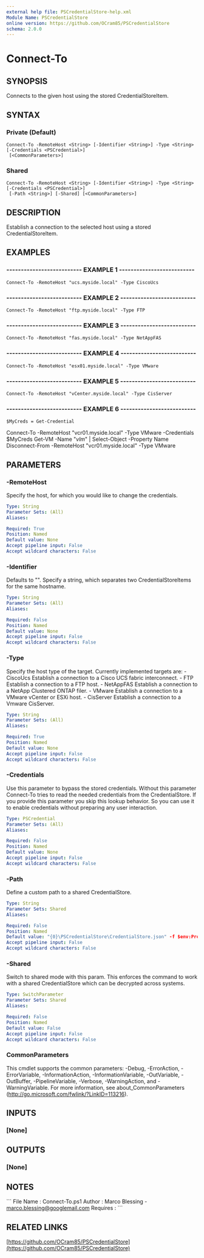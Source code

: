 ```yaml
---
external help file: PSCredentialStore-help.xml
Module Name: PSCredentialStore
online version: https://github.com/OCram85/PSCredentialStore
schema: 2.0.0
---
```


# Connect-To

## SYNOPSIS
Connects to the given host using the stored CredentialStoreItem.

## SYNTAX

### Private (Default)
```
Connect-To -RemoteHost <String> [-Identifier <String>] -Type <String> [-Credentials <PSCredential>]
 [<CommonParameters>]
```

### Shared
```
Connect-To -RemoteHost <String> [-Identifier <String>] -Type <String> [-Credentials <PSCredential>]
 [-Path <String>] [-Shared] [<CommonParameters>]
```

## DESCRIPTION
Establish a connection to the selected host using a stored CredentialStoreItem.

## EXAMPLES

### -------------------------- EXAMPLE 1 --------------------------
```
Connect-To -RemoteHost "ucs.myside.local" -Type CiscoUcs
```

### -------------------------- EXAMPLE 2 --------------------------
```
Connect-To -RemoteHost "ftp.myside.local" -Type FTP
```

### -------------------------- EXAMPLE 3 --------------------------
```
Connect-To -RemoteHost "fas.myside.local" -Type NetAppFAS
```

### -------------------------- EXAMPLE 4 --------------------------
```
Connect-To -RemoteHost "esx01.myside.local" -Type VMware
```

### -------------------------- EXAMPLE 5 --------------------------
```
Connect-To -RemoteHost "vCenter.myside.local" -Type CisServer
```

### -------------------------- EXAMPLE 6 --------------------------
```
$MyCreds = Get-Credential
```

Connect-To -RemoteHost "vcr01.myside.local" -Type VMware -Credentials $MyCreds
Get-VM -Name "*vlm*" | Select-Object -Property Name
Disconnect-From -RemoteHost "vcr01.myside.local" -Type VMware

## PARAMETERS

### -RemoteHost
Specify the host, for which you would like to change the credentials.

```yaml
Type: String
Parameter Sets: (All)
Aliases: 

Required: True
Position: Named
Default value: None
Accept pipeline input: False
Accept wildcard characters: False
```

### -Identifier
Defaults to "".
Specify a string, which separates two CredentialStoreItems for the
same hostname.

```yaml
Type: String
Parameter Sets: (All)
Aliases: 

Required: False
Position: Named
Default value: None
Accept pipeline input: False
Accept wildcard characters: False
```

### -Type
Specify the host type of the target.
Currently implemented targets are:
    - CiscoUcs     Establish a connection to a Cisco UCS fabric interconnect.
    - FTP          Establish a connection to a FTP host.
    - NetAppFAS    Establish a connection to a NetApp Clustered ONTAP filer.
    - VMware       Establish a connection to a VMware vCenter or ESXi host.
    - CisServer    Establish a connection to a Vmware CisServer.

```yaml
Type: String
Parameter Sets: (All)
Aliases: 

Required: True
Position: Named
Default value: None
Accept pipeline input: False
Accept wildcard characters: False
```

### -Credentials
Use this parameter to bypass the stored credentials.
Without this parameter Connect-To tries to read the
needed credentials from the CredentialStore.
If you provide this parameter you skip this lookup behavior.
So you can use it to enable credentials without preparing any user interaction.

```yaml
Type: PSCredential
Parameter Sets: (All)
Aliases: 

Required: False
Position: Named
Default value: None
Accept pipeline input: False
Accept wildcard characters: False
```

### -Path
Define a custom path to a shared CredentialStore.

```yaml
Type: String
Parameter Sets: Shared
Aliases: 

Required: False
Position: Named
Default value: "{0}\PSCredentialStore\CredentialStore.json" -f $env:ProgramData
Accept pipeline input: False
Accept wildcard characters: False
```

### -Shared
Switch to shared mode with this param.
This enforces the command to work with a shared CredentialStore which
can be decrypted across systems.

```yaml
Type: SwitchParameter
Parameter Sets: Shared
Aliases: 

Required: False
Position: Named
Default value: False
Accept pipeline input: False
Accept wildcard characters: False
```

### CommonParameters
This cmdlet supports the common parameters: -Debug, -ErrorAction, -ErrorVariable, -InformationAction, -InformationVariable, -OutVariable, -OutBuffer, -PipelineVariable, -Verbose, -WarningAction, and -WarningVariable. For more information, see about_CommonParameters (http://go.microsoft.com/fwlink/?LinkID=113216).

## INPUTS

### [None]

## OUTPUTS

### [None]

## NOTES
\`\`\`
File Name   : Connect-To.ps1
Author      : Marco Blessing - marco.blessing@googlemail.com
Requires    :
\`\`\`

## RELATED LINKS

[https://github.com/OCram85/PSCredentialStore](https://github.com/OCram85/PSCredentialStore)

